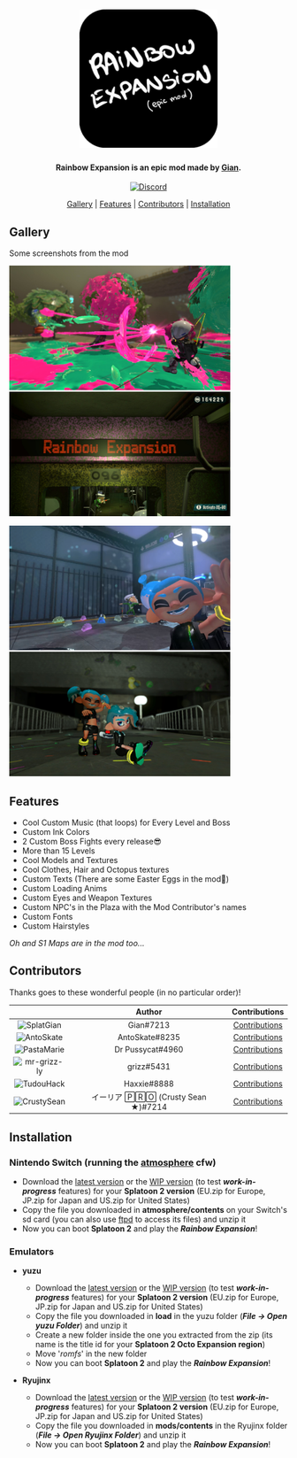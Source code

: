 <h1 align="center"><img src="/img/logo.png" alt="Rainbow Expansion" width="250"></h1>

<h4 align="center">Rainbow Expansion is an epic mod made by <a href="https://www.youtube.com/channel/UCvrS0vtrdIogrVnvWGuq_5w">Gian</a>.</h4>

<p align="center">
    <a href="https://discord.com/invite/3ZN2HPyHSw">
        <img src="https://img.shields.io/discord/830880503884284025?style=for-the-badge&label=Gian%27s%20Server&logo=discord&logoColor=white"
            alt="Discord">
    </a>
</p>

<p align="center">
  <a href="#gallery">Gallery</a> |
  <a href="#features">Features</a> |
  <a href="#contributors">Contributors</a> |
  <a href="#installation">Installation</a>
</p>

## Gallery
Some screenshots from the mod

<p>
  <img src="/img/screenshot.png" width="400" height="225">
  <img src="/img/screenshot1.png" width="400" height="225">
</p>
<p>
  <img src="/img/screenshot2.png" width="400" height="225">
  <img src="/img/screenshot3.png" width="400" height="225">
</p>

## Features
- Cool Custom Music (that loops) for Every Level and Boss
- Custom Ink Colors
- 2 Custom Boss Fights every release😎
- More than 15 Levels
- Cool Models and Textures
- Cool Clothes, Hair and Octopus textures
- Custom Texts (There are some Easter Eggs in the mod👀)
- Custom Loading Anims
- Custom Eyes and Weapon Textures
- Custom NPC's in the Plaza with the Mod Contributor's names
- Custom Fonts
- Custom Hairstyles

*Oh and S1 Maps are in the mod too...*

## Contributors
Thanks goes to these wonderful people (in no particular order)!

|   | Author | Contributions |
|:-:|:------:|:-------------:|
|![SplatGian](https://avatars.githubusercontent.com/u/70701405?s=64)|Gian#7213|[Contributions](https://github.com/SplatGian/Rainbow-Expansion-Download/commits?author=SplatGian)|
|![AntoSkate](https://avatars.githubusercontent.com/u/36473846?s=64)|AntoSkate#8235|[Contributions](https://github.com/SplatGian/Rainbow-Expansion-Download/commits?author=AntoSkate)|
|![PastaMarie](https://avatars.githubusercontent.com/u/93050901?s=64)|Dr Pussycat#4960|[Contributions](https://github.com/SplatGian/Rainbow-Expansion-Download/commits?author=PastaMarie)|
|![mr-grizz-ly](https://avatars.githubusercontent.com/u/93011379?s=64)|grizz#5431|[Contributions](https://github.com/SplatGian/Rainbow-Expansion-Download/commits?author=mr-grizz-ly)|
|![TudouHack](https://avatars.githubusercontent.com/u/39432598?s=64)|Haxxie#8888|[Contributions](https://github.com/SplatGian/Rainbow-Expansion-Download/commits?author=TudouHack)|
|![CrustySean](https://avatars.githubusercontent.com/u/59363047?s=64)|イーリア 🄿🅁🄾 (Crusty Sean ★)#7214|[Contributions](https://github.com/SplatGian/Rainbow-Expansion-Download/commits?author=CrustySean)|

## Installation
### Nintendo Switch (running the [atmosphere](https://github.com/Atmosphere-NX/Atmosphere) cfw)
- Download the [latest version](https://github.com/SplatGian/Rainbow-Expansion-Download/releases/latest) or the [WIP version](https://github.com/SplatGian/Rainbow-Expansion-Download/releases/tag/wip) (to test ***work-in-progress*** features) for your **Splatoon 2 version** (EU.zip for Europe, JP.zip for Japan and US.zip for United States)
- Copy the file you downloaded in **atmosphere/contents** on your Switch's sd card (you can also use [ftpd](https://github.com/mtheall/ftpd) to access its files) and unzip it
- Now you can boot **Splatoon 2** and play the ***Rainbow Expansion***!

### Emulators
- **yuzu**
  - Download the [latest version](https://github.com/SplatGian/Rainbow-Expansion-Download/releases/latest) or the [WIP version](https://github.com/SplatGian/Rainbow-Expansion-Download/releases/tag/wip) (to test ***work-in-progress*** features) for your **Splatoon 2 version** (EU.zip for Europe, JP.zip for Japan and US.zip for United States)
  - Copy the file you downloaded in **load** in the yuzu folder (***File -> Open yuzu Folder***) and unzip it
  - Create a new folder inside the one you extracted from the zip (its name is the title id for your **Splatoon 2 Octo Expansion region**)
  - Move '*romfs*' in the new folder
  - Now you can boot **Splatoon 2** and play the ***Rainbow Expansion***!

- **Ryujinx**
  - Download the [latest version](https://github.com/SplatGian/Rainbow-Expansion-Download/releases/latest) or the [WIP version](https://github.com/SplatGian/Rainbow-Expansion-Download/releases/tag/wip) (to test ***work-in-progress*** features) for your **Splatoon 2 version** (EU.zip for Europe, JP.zip for Japan and US.zip for United States)
  - Copy the file you downloaded in **mods/contents** in the Ryujinx folder (***File -> Open Ryujinx Folder***) and unzip it
  - Now you can boot **Splatoon 2** and play the ***Rainbow Expansion***!
